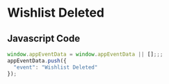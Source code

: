 # Wishlist Deleted

### 

## Javascript Code
```js
window.appEventData = window.appEventData || [];;;
appEventData.push({
  "event": "Wishlist Deleted"
});
```








